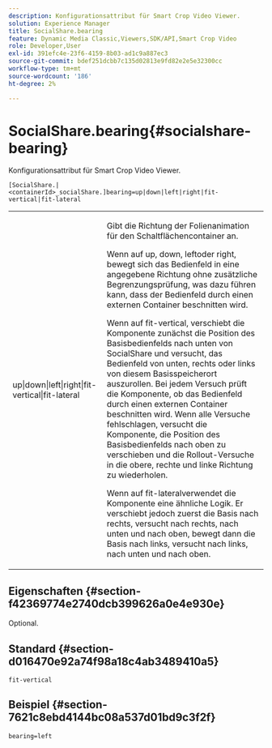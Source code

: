 ```yaml
---
description: Konfigurationsattribut für Smart Crop Video Viewer.
solution: Experience Manager
title: SocialShare.bearing
feature: Dynamic Media Classic,Viewers,SDK/API,Smart Crop Video
role: Developer,User
exl-id: 391efc4e-23f6-4159-8b03-ad1c9a887ec3
source-git-commit: bdef251dcbb7c135d02813e9fd82e2e5e32300cc
workflow-type: tm+mt
source-wordcount: '186'
ht-degree: 2%

---
```


# SocialShare.bearing{#socialshare-bearing}

Konfigurationsattribut für Smart Crop Video Viewer.

`[SocialShare.|<containerId>_socialShare.]bearing=up|down|left|right|fit-vertical|fit-lateral`

<table id="table_C616483932C2482CA9794DDD7313FD7C"> 
 <tbody> 
  <tr> 
   <td colname="col1"> <p> <span class="codeph"> up|down|left|right|fit-vertical|fit-lateral</span> </p> </td> 
   <td colname="col2"> <p> Gibt die Richtung der Folienanimation für den Schaltflächencontainer an. </p> <p> Wenn auf <span class="codeph"> up</span>, <span class="codeph"> down</span>, <span class="codeph"> left</span>oder <span class="codeph"> right</span>, bewegt sich das Bedienfeld in eine angegebene Richtung ohne zusätzliche Begrenzungsprüfung, was dazu führen kann, dass der Bedienfeld durch einen externen Container beschnitten wird. </p> <p>Wenn auf <span class="codeph"> fit-vertical</span>, verschiebt die Komponente zunächst die Position des Basisbedienfelds nach unten von SocialShare und versucht, das Bedienfeld von unten, rechts oder links von diesem Basisspeicherort auszurollen. Bei jedem Versuch prüft die Komponente, ob das Bedienfeld durch einen externen Container beschnitten wird. Wenn alle Versuche fehlschlagen, versucht die Komponente, die Position des Basisbedienfelds nach oben zu verschieben und die Rollout-Versuche in die obere, rechte und linke Richtung zu wiederholen. </p> <p>Wenn auf <span class="codeph"> fit-lateral</span>verwendet die Komponente eine ähnliche Logik. Er verschiebt jedoch zuerst die Basis nach rechts, versucht nach rechts, nach unten und nach oben, bewegt dann die Basis nach links, versucht nach links, nach unten und nach oben. </p> </td> 
  </tr> 
 </tbody> 
</table>

## Eigenschaften {#section-f42369774e2740dcb399626a0e4e930e}

Optional.

## Standard {#section-d016470e92a74f98a18c4ab3489410a5}

`fit-vertical`

## Beispiel {#section-7621c8ebd4144bc08a537d01bd9c3f2f}

```
bearing=left
```
